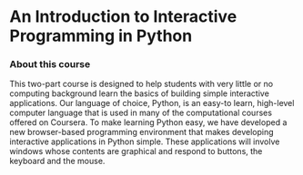 # An Introduction to Interactive Programming in Python

### About this course
This two-part course is designed to help students with very little or no computing background learn the basics of building simple interactive applications. Our language of choice, Python, is an easy-to learn, high-level computer language that is used in many of the computational courses offered on Coursera. To make learning Python easy, we have developed a new browser-based programming environment that makes developing interactive applications in Python simple. These applications will involve windows whose contents are graphical and respond to buttons, the keyboard and the mouse.
